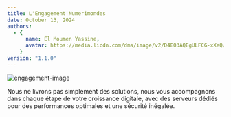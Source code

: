 ```yaml
---
title: L'Engagement Numerimondes
date: October 13, 2024
authors:
  - {
      name: El Moumen Yassine,
      avatar: https://media.licdn.com/dms/image/v2/D4E03AQEgULFCG-xXeQ/profile-displayphoto-shrink_400_400/profile-displayphoto-shrink_400_400/0/1719110529789?e=1734566400&v=beta&t=zjFkF1p0_DeSNz7XhteXWSDLo9QMLrjUZitNkVtyGok,
    }
version: "1.1.0"
---
```


![engagement-image](/widgets.png)

Nous ne livrons pas simplement des solutions, nous vous accompagnons dans chaque étape de votre croissance digitale, avec des serveurs dédiés pour des performances optimales et une sécurité inégalée.
